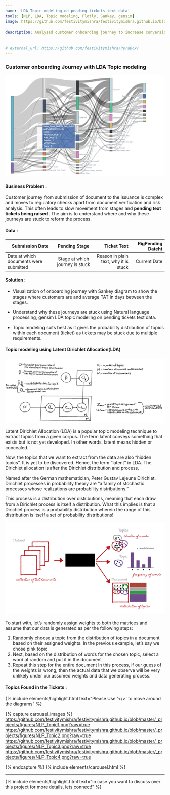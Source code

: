 ```yaml
---
name: 'LDA Topic modeling on pending tickets text data'
tools: [NLP, LDA, Topic modeling, Plotly, Sankey, gensim]
image: https://github.com/festivitymishra/festivitymishra.github.io/blob/master/_projects/figures/Journey_Viz.png?raw=true

description: Analysed customer onboarding journey to increase conversion using Natural language processing - gensim LDA topic modeling on pending tickets text data and developed interactive TAT visualization with plotly sankey.


# external_url: https://github.com/festivitymishra/PyraDox/
---
```


### Customer onboarding Journey with LDA Topic modeling

![preview](https://github.com/festivitymishra/festivitymishra.github.io/blob/master/_projects/figures/Journey_Viz.png?raw=true)

#### Business Problem : 
Customer journey from submission of document to the issuance is complex and moves to regulatory checks apart from document verification and risk analysis. This often leads to slow movement from stages and <b> pending text tickets being raised </b>. The aim is to understand where and why these journeys are stuck to reform the process.


#### Data :

| Submission Date | Pending Stage | Ticket Text | RigPending Dateht   |
| ------------- |:-------------:| -------:| -------:|
| Date at which documents were submitted | Stage at which journey is stuck | Reason in plain text, why it is stuck | Current Date |

#### Solution :

* Visualization of onboarding journey with Sankey diagram to show the stages where customers are and average TAT in days between the stages.

* Understand why these journeys are stuck using Natural language processing, gensim LDA topic modeling on pending tickets text data. 

* Topic modeling suits best as it gives the probability distribution of topics within each document (ticket) as tickets may be stuck due to multiple requirements.


#### Topic modeling using Latent Dirichlet Allocation(LDA)

![preview](https://github.com/festivitymishra/festivitymishra.github.io/blob/master/_projects/figures/LDA1.png?raw=true)

Latent Dirichlet Allocation (LDA) is a popular topic modeling technique to extract topics from a given corpus. The term latent conveys something that exists but is not yet developed. In other words, latent means hidden or concealed.

Now, the topics that we want to extract from the data are also “hidden topics”. It is yet to be discovered. Hence, the term “latent” in LDA. The Dirichlet allocation is after the Dirichlet distribution and process.

Named after the German mathematician, Peter Gustav Lejeune Dirichlet, Dirichlet processes in probability theory are “a family of stochastic processes whose realizations are probability distributions.”

This process is a distribution over distributions, meaning that each draw from a Dirichlet process is itself a distribution. What this implies is that a Dirichlet process is a probability distribution wherein the range of this distribution is itself a set of probability distributions!

![preview](https://github.com/festivitymishra/festivitymishra.github.io/blob/master/_projects/figures/LDA2.png?raw=true)

To start with, let’s randomly assign weights to both the matrices and assume that our data is generated as per the following steps:
1. Randomly choose a topic from the distribution of topics in a document based on their assigned weights. In the previous example, let’s say we chose pink topic
2. Next, based on the distribution of words for the chosen topic, select a word at random and put it in the document
3. Repeat this step for the entire document
In this process, if our guess of the weights is wrong, then the actual data that we observe will be very unlikely under our assumed weights and data generating process.


#### Topics Found in the Tickets :
{% include elements/highlight.html text="Please Use '</>' to move around the diagrams" %}

{% capture carousel_images %}
https://github.com/festivitymishra/festivitymishra.github.io/blob/master/_projects/figures/NLP_Topic1.png?raw=true
https://github.com/festivitymishra/festivitymishra.github.io/blob/master/_projects/figures/NLP_Topic2.png?raw=true
https://github.com/festivitymishra/festivitymishra.github.io/blob/master/_projects/figures/NLP_Topic3.png?raw=true
https://github.com/festivitymishra/festivitymishra.github.io/blob/master/_projects/figures/NLP_Topic4.png?raw=true

{% endcapture %}
{% include elements/carousel.html %}

___


{% include elements/highlight.html text="In case you want to discuss over this project for more details, lets connect!" %}

<!-- The Movies Project is something like **Netflix**, the only difference is that **it's not real**! It doesn't exist! I just created it to demonstrate how the **showcase** page looks like and how you can write whatever you want with full markdown support. -->